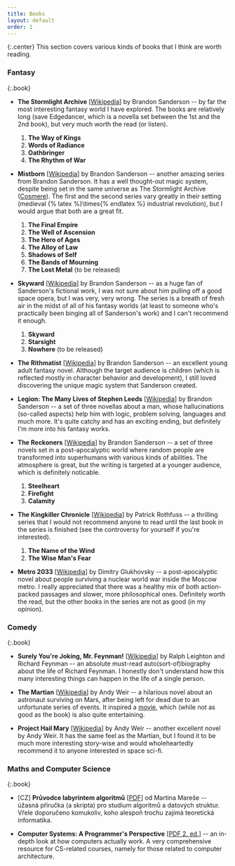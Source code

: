 ```yaml
---
title: Books
layout: default
order: 1
---
```


{:.center}
This section covers various kinds of books that I think are worth reading.

### Fantasy

{:.book}
- **The Stormlight Archive** [[Wikipedia](https://en.wikipedia.org/wiki/The_Stormlight_Archive)] by Brandon Sanderson -- by far the most interesting fantasy world I have explored. The books are relatively long (save Edgedancer, which is a novella set between the 1st and the 2nd book), but very much worth the read (or listen).
	1. **The Way of Kings**
	2. **Words of Radiance**
	3. **Oathbringer**
	4. **The Rhythm of War**

- **Mistborn** [[Wikipedia](https://en.wikipedia.org/wiki/Mistborn_series)] by Brandon Sanderson -- another amazing series from Brandon Sanderson. It has a well thought-out magic system, despite being set in the same universe as The Stormlight Archive ([Cosmere](https://en.wikipedia.org/wiki/Brandon_Sanderson#Cosmere)). The first and the second series vary greatly in their setting (medieval {% latex %}\times{% endlatex %} industrial revolution), but I would argue that both are a great fit.
	1. **The Final Empire**
	2. **The Well of Ascension**
	3. **The Hero of Ages**
	4. **The Alloy of Law**
	5. **Shadows of Self**
	6. **The Bands of Mourning**
	7. **The Lost Metal** (to be released)

- **Skyward** [[Wikipedia](https://en.wikipedia.org/wiki/Skyward_(novel))] by Brandon Sanderson -- as a huge fan of Sanderson's fictional work, I was not sure about him pulling off a good space opera, but I was very, very wrong. The series is a breath of fresh air in the midst of all of his fantasy worlds (at least to someone who's practically been binging all of Sanderson's work) and I can't recommend it enough.
	1. **Skyward**
	2. **Starsight**
	3. **Nowhere** (to be released)

- **The Rithmatist** [[Wikipedia](https://en.wikipedia.org/wiki/The_Rithmatist)] by Brandon Sanderson -- an excellent young adult fantasy novel. Although the target audience is children (which is reflected mostly in character behavior and development), I still loved discovering the unique magic system that Sanderson created.

- **Legion: The Many Lives of Stephen Leeds** [[Wikipedia](https://en.wikipedia.org/wiki/Legion_(novella_series))] by Brandon Sanderson -- a set of three novellas about a man, whose hallucinations (so-called aspects) help him with logic, problem solving, languages and much more. It's quite catchy and has an exciting ending, but definitely I'm more into his fantasy works.

- **The Reckoners** [[Wikipedia](https://en.wikipedia.org/wiki/The_Reckoners)] by Brandon Sanderson -- a set of three novels set in a post-apocalyptic world where random people are transformed into superhumans with various kinds of abilities. The atmosphere is great, but the writing is targeted at a younger audience, which is definitely noticable.
	1. **Steelheart**
	2. **Firefight**
	3. **Calamity**

- **The Kingkiller Chronicle** [[Wikipedia](https://en.wikipedia.org/wiki/The_Kingkiller_Chronicle)] by Patrick Rothfuss -- a thrilling series that I would not recommend anyone to read until the last book in the series is finished (see the controversy for yourself if you're interested).
	1. **The Name of the Wind**
	2. **The Wise Man's Fear**

- **Metro 2033** [[Wikipedia](https://en.wikipedia.org/wiki/Metro_2033)] by Dimitry Glukhovsky -- a post-apocalyptic novel about people surviving a nuclear world war inside the Moscow metro. I really appreciated that there was a healthy mix of both action-packed passages and slower, more philosophical ones. Definitely worth the read, but the other books in the series are not as good (in my opinion).

### Comedy

{:.book}
- **Surely You're Joking, Mr. Feynman!** [[Wikipedia](https://en.wikipedia.org/wiki/Surely_You%27re_Joking,_Mr._Feynman!)] by Ralph Leighton and Richard Feynman -- an absolute must-read auto(sort-of)biography about the life of Richard Feynman. I honestly don't understand how this many interesting things can happen in the life of a single person.

- **The Martian** [[Wikipedia](https://en.wikipedia.org/wiki/The_Martian_(Weir_novel))] by Andy Weir -- a hilarious novel about an astronaut surviving on Mars, after being left for dead due to an unfortunate series of events. It inspired a [movie](https://en.wikipedia.org/wiki/The_Martian_(film)#Reception), which (while not as good as the book) is also quite entertaining.

- **Project Hail Mary** [[Wikipedia](https://en.wikipedia.org/wiki/Project_Hail_Mary)] by Andy Weir -- another excellent novel by Andy Weir. It has the same feel as the Martian, but I found it to be much more interesting story-wise and would wholeheartedly recommend it to anyone interested in space sci-fi.

### Maths and Computer Science

{:.book}
- [CZ] **Průvodce labyrintem algoritmů** [[PDF](http://pruvodce.ucw.cz/static/pruvodce.pdf)] od Martina Mareše -- úžasná příručka (a skripta) pro studium algoritmů a datových struktur. Vřele doporučeno komukoliv, koho alespoň trochu zajímá teoretická informatika.

- **Computer Systems: A Programmer's Perspective** [[PDF 2. ed.](http://guanzhou.pub/files/Computer%20System_EN.pdf)] -- an in-depth look at how computers actually work. A very comprehensive resource for CS-related courses, namely for those related to computer architecture.
